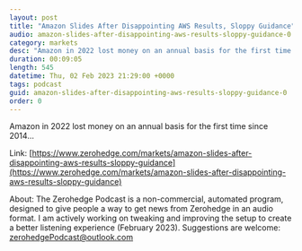 ```yaml
---
layout: post
title: "Amazon Slides After Disappointing AWS Results, Sloppy Guidance"
audio: amazon-slides-after-disappointing-aws-results-sloppy-guidance-0
category: markets
desc: "Amazon in 2022 lost money on an annual basis for the first time since 2014..."
duration: 00:09:05
length: 545
datetime: Thu, 02 Feb 2023 21:29:00 +0000
tags: podcast
guid: amazon-slides-after-disappointing-aws-results-sloppy-guidance-0
order: 0
---
```

Amazon in 2022 lost money on an annual basis for the first time since 2014...

Link: [https://www.zerohedge.com/markets/amazon-slides-after-disappointing-aws-results-sloppy-guidance](https://www.zerohedge.com/markets/amazon-slides-after-disappointing-aws-results-sloppy-guidance)

About: The Zerohedge Podcast is a non-commercial, automated program, designed to give people a way to get news from Zerohedge in an audio format.  I am actively working on tweaking and improving the setup to create a better listening experience (February 2023).  Suggestions are welcome: [zerohedgePodcast@outlook.com](mailto:zerohedgePodcast@outlook.com)